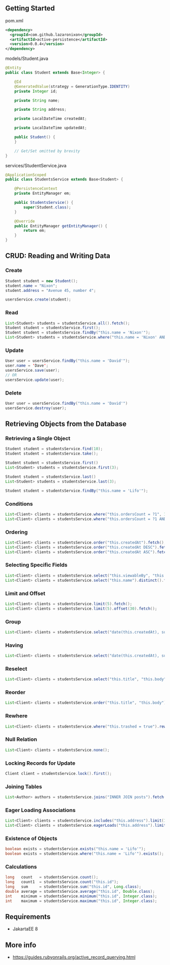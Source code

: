 ## Getting Started

pom.xml
```xml
<dependency>
  <groupId>com.github.lazaronixon</groupId>
  <artifactId>active-persistence</artifactId>
  <version>0.0.4</version>
</dependency>
```

models/Student.java
```java
@Entity
public class Student extends Base<Integer> {

    @Id
    @GeneratedValue(strategy = GenerationType.IDENTITY)
    private Integer id;

    private String name;

    private String address;

    private LocalDateTime createdAt;

    private LocalDateTime updatedAt;

    public Student() {
    }

    // Get/Set omitted by brevity
}
```

services/StudentService.java
```java
@ApplicationScoped
public class StudentsService extends Base<Student> {

    @PersistenceContext
    private EntityManager em;

    public StudentsService() {
        super(Student.class);
    }

    @Override
    public EntityManager getEntityManager() {
        return em;
    }
}
```

## CRUD: Reading and Writing Data

### Create
```java
Student student = new Student();
student.name = "Nixon";
student.address = "Avenue 45, number 4";

usersService.create(student);
```

### Read
```java
List<Student> students = studentsService.all().fetch();
Student student = studentsService.first();
Student student = studentsService.findBy("this.name = 'Nixon'");
List<Student> students = studentsService.where("this.name = 'Nixon' AND this.occupation = 'Code Artist'").order("this.createdAt DESC").fetch();
```

### Update
```java
User user = usersService.findBy("this.name = 'David'");
user.name = 'Dave';
usersService.save(user);
// OR
usersService.update(user);
```

### Delete
```java
User user = usersService.findBy("this.name = 'David'")
usersService.destroy(user);
```

## Retrieving Objects from the Database

### Retrieving a Single Object
```java
Student student = studentsService.find(10);
Student student = studentsService.take();

Student student = studentsService.first()
List<Student> students = studentsService.first(3);

Student student = studentsService.last()
List<Student> students = studentsService.last(3);

Student student = studentsService.findBy("this.name = 'Lifo'");
```

### Conditions
```java
List<Client> clients = studentsService.where("this.ordersCount = ?1", 10).fetch();
List<Client> clients = studentsService.where("this.ordersCount = ?1 AND this.locked = ?2", 10, false).fetch();
```

### Ordering
```java
List<Client> clients = studentsService.order("this.createdAt").fetch();
List<Client> clients = studentsService.order("this.createdAt DESC").fetch();
List<Client> clients = studentsService.order("this.createdAt ASC").fetch();
```

### Selecting Specific Fields
```java
List<Client> clients = studentsService.select("this.viewableBy", "this.locked").fetch();
List<Client> clients = studentsService.select("this.name").distinct().fetch();
```

### Limit and Offset
```java
List<Client> clients = studentsService.limit(5).fetch();
List<Client> clients = studentsService.limit(5).offset(30).fetch();
```

### Group
```java
List<Client> clients = studentsService.select("date(this.createdAt), sum(price)").group("date(this.createdAt)").fetch();
```

### Having
```java
List<Client> clients = studentsService.select("date(this.createdAt), sum(this.price)").group("date(this.createdAt)").having("sum(this.price) > ?1", 100).fetch();
```

### Reselect
```java
List<Client> clients = studentsService.select("this.title", "this.body").reselect("this.createdAt").fetch();
```

### Reorder
```java
List<Client> clients = studentsService.order("this.title", "this.body").reorder("this.createdAt").fetch();
```

### Rewhere
```java
List<Client> clients = studentsService.where("this.trashed = true").rewhere("this.trashed = false").fetch();
```

### Null Relation
```java
List<Client> clients = studentsService.none();
```

### Locking Records for Update
```java
Client client = studentsService.lock().first();
```

### Joining Tables
```java
List<Author> authors = studentsService.joins("INNER JOIN posts").fetch();
```

### Eager Loading Associations
```java
List<Client> clients = studentsService.includes("this.address").limit(10).fetch();
List<Client> clients = studentsService.eagerLoads("this.address").limit(10).fetch();
```

### Existence of Objects
```java
boolean exists = studentsService.exists("this.name = 'Lifo'");
boolean exists = studentsService.where("this.name = 'Lifo'").exists();
```

### Calculations
```java
long   count   = studentsService.count();
long   count1  = studentsService.count("this.id");
long   sum     = studentsService.sum("this.id", Long.class);
double average = studentsService.average("this.id", Double.class);
int    minimum = studentsService.minimum("this.id", Integer.class);
int    maximum = studentsService.maximum("this.id", Integer.class);
```

## Requirements
* JakartaEE 8

## More info
* https://guides.rubyonrails.org/active_record_querying.html
